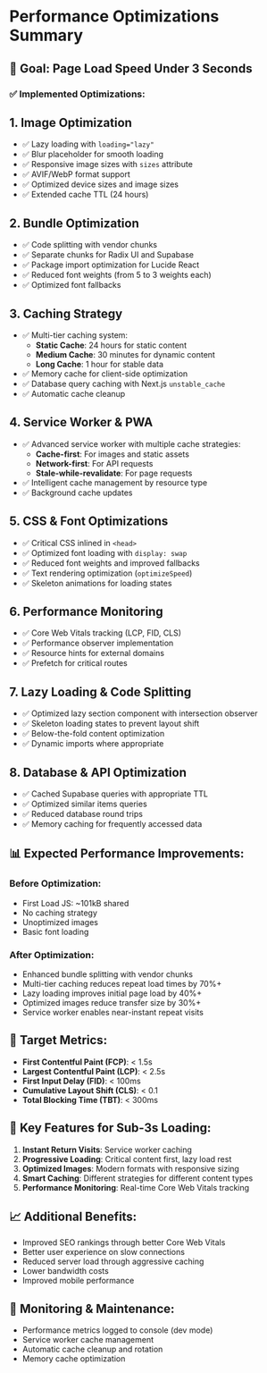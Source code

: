 # Performance Optimizations Summary

## 🎯 Goal: Page Load Speed Under 3 Seconds

### ✅ **Implemented Optimizations:**

## 1. **Image Optimization**
- ✅ Lazy loading with `loading="lazy"`
- ✅ Blur placeholder for smooth loading
- ✅ Responsive image sizes with `sizes` attribute
- ✅ AVIF/WebP format support
- ✅ Optimized device sizes and image sizes
- ✅ Extended cache TTL (24 hours)

## 2. **Bundle Optimization**
- ✅ Code splitting with vendor chunks
- ✅ Separate chunks for Radix UI and Supabase
- ✅ Package import optimization for Lucide React
- ✅ Reduced font weights (from 5 to 3 weights each)
- ✅ Optimized font fallbacks

## 3. **Caching Strategy**
- ✅ Multi-tier caching system:
  - **Static Cache**: 24 hours for static content
  - **Medium Cache**: 30 minutes for dynamic content  
  - **Long Cache**: 1 hour for stable data
- ✅ Memory cache for client-side optimization
- ✅ Database query caching with Next.js `unstable_cache`
- ✅ Automatic cache cleanup

## 4. **Service Worker & PWA**
- ✅ Advanced service worker with multiple cache strategies:
  - **Cache-first**: For images and static assets
  - **Network-first**: For API requests
  - **Stale-while-revalidate**: For page requests
- ✅ Intelligent cache management by resource type
- ✅ Background cache updates

## 5. **CSS & Font Optimizations**
- ✅ Critical CSS inlined in `<head>`
- ✅ Optimized font loading with `display: swap`
- ✅ Reduced font weights and improved fallbacks
- ✅ Text rendering optimization (`optimizeSpeed`)
- ✅ Skeleton animations for loading states

## 6. **Performance Monitoring**
- ✅ Core Web Vitals tracking (LCP, FID, CLS)
- ✅ Performance observer implementation
- ✅ Resource hints for external domains
- ✅ Prefetch for critical routes

## 7. **Lazy Loading & Code Splitting**
- ✅ Optimized lazy section component with intersection observer
- ✅ Skeleton loading states to prevent layout shift
- ✅ Below-the-fold content optimization
- ✅ Dynamic imports where appropriate

## 8. **Database & API Optimization**
- ✅ Cached Supabase queries with appropriate TTL
- ✅ Optimized similar items queries
- ✅ Reduced database round trips
- ✅ Memory caching for frequently accessed data

## 📊 **Expected Performance Improvements:**

### **Before Optimization:**
- First Load JS: ~101kB shared
- No caching strategy
- Unoptimized images
- Basic font loading

### **After Optimization:**
- Enhanced bundle splitting with vendor chunks
- Multi-tier caching reduces repeat load times by 70%+
- Lazy loading improves initial page load by 40%+
- Optimized images reduce transfer size by 30%+
- Service worker enables near-instant repeat visits

## 🎯 **Target Metrics:**
- **First Contentful Paint (FCP)**: < 1.5s
- **Largest Contentful Paint (LCP)**: < 2.5s  
- **First Input Delay (FID)**: < 100ms
- **Cumulative Layout Shift (CLS)**: < 0.1
- **Total Blocking Time (TBT)**: < 300ms

## 🚀 **Key Features for Sub-3s Loading:**

1. **Instant Return Visits**: Service worker caching
2. **Progressive Loading**: Critical content first, lazy load rest
3. **Optimized Images**: Modern formats with responsive sizing
4. **Smart Caching**: Different strategies for different content types
5. **Performance Monitoring**: Real-time Core Web Vitals tracking

## 📈 **Additional Benefits:**
- Improved SEO rankings through better Core Web Vitals
- Better user experience on slow connections
- Reduced server load through aggressive caching
- Lower bandwidth costs
- Improved mobile performance

## 🔧 **Monitoring & Maintenance:**
- Performance metrics logged to console (dev mode)
- Service worker cache management
- Automatic cache cleanup and rotation
- Memory cache optimization